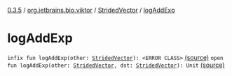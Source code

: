 [0.3.5](../../index.md) / [org.jetbrains.bio.viktor](../index.md) / [StridedVector](index.md) / [logAddExp](.)

# logAddExp

`infix fun logAddExp(other: `[`StridedVector`](index.md)`): <ERROR CLASS>` [(source)](https://github.com/JetBrains-Research/viktor/blob/0.3.5/src/main/kotlin/org/jetbrains/bio/viktor/StridedVector.kt#L333)
`open fun logAddExp(other: `[`StridedVector`](index.md)`, dst: `[`StridedVector`](index.md)`): Unit` [(source)](https://github.com/JetBrains-Research/viktor/blob/0.3.5/src/main/kotlin/org/jetbrains/bio/viktor/StridedVector.kt#L335)